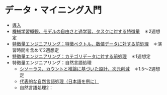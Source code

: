 # データ・マイニング入門
- [導入](./1-intro/intro.md)
- [機械学習概観、モデルの自由さと過学習、タスクに対する特徴量](./2-ml-intro/ml-intro.md)　＊2週想定
- [特徴量エンジニアリング：特徴ベクトル、数値データに対する前処理](./2-ml-intro/preprocess-number.md)　＊演習時間を含めて2週想定
- [特徴量エンジニアリング：カテゴリデータに対する前処理](./2-ml-intro/preprocess-category.md)　＊1週想定
- 特徴量エンジニアリング：自然言語処理
  - [シソーラス、カウントと推論に基づいた設計、次元削減](./3-nlp/nlp1.md)　＊1.5〜2週想定
  - [代表的な自然言語処理（日本語を例に）](./3-nlp/typical_methods.md)
  - 自然言語処理2：
